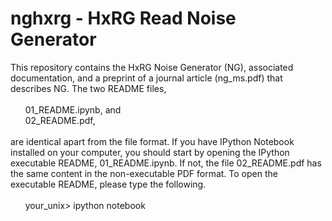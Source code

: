 <h1>nghxrg - HxRG Read Noise Generator</h1>

<p>This repository contains the HxRG Noise Generator (NG), associated
documentation, and a preprint of a journal article (ng_ms.pdf) that
describes NG. The two README files,<br>
<br>
&nbsp;&nbsp;&nbsp;&nbsp;&nbsp;&nbsp;01_README.ipynb, and<br>
&nbsp;&nbsp;&nbsp;&nbsp;&nbsp;&nbsp;02_README.pdf,<br>
<br>
are identical apart from the file format. If you have IPython Notebook
installed on your computer, you should start by opening the IPython
executable README, 01_README.ipynb. If not, the file 02_README.pdf has
the same content in the non-executable PDF format. To open the
executable README, please type the following.<br>
<br>
&nbsp;&nbsp;&nbsp;&nbsp;&nbsp;&nbsp;your_unix> ipython notebook</p>
